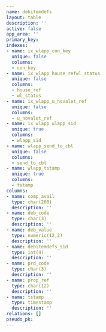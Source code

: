 ```yaml
---
name: debitemdefs
layout: table
description: ''
active: false
app_area: ''
primary_key: 
indexes:
- name: ix_wlapp_con_key
  unique: false
  columns:
  - con_key
- name: ix_wlapp_house_refwl_status
  unique: false
  columns:
  - house_ref
  - wl_status
- name: ix_wlapp_u_novalet_ref
  unique: false
  columns:
  - u_novalet_ref
- name: ix_wlapp_wlapp_sid
  unique: true
  columns:
  - wlapp_sid
- name: wlapp_send_to_cbl
  unique: false
  columns:
  - send_to_cbl
- name: wlapp_tstamp
  unique: true
  columns:
  - tstamp
columns:
- name: comp_avail
  type: char(200)
  description: ''
- name: deb_code
  type: char(3)
  description: ''
- name: deb_value
  type: numeric(12,2)
  description: ''
- name: debitemdefs_sid
  type: int(4)
  description: ''
- name: prd_code
  type: char(3)
  description: ''
- name: prop_ref
  type: char(12)
  description: ''
- name: tstamp
  type: timestamp
  description: ''
relations: []
pseudo_pk: 
---
```


